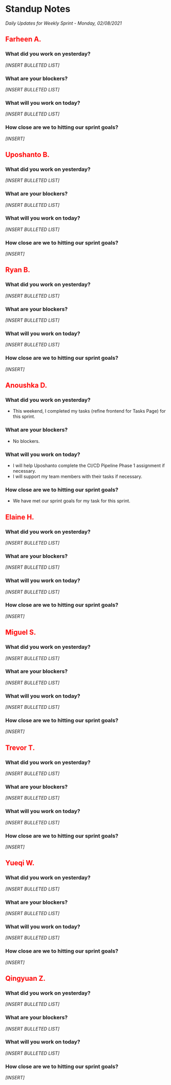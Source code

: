 # Standup Notes
*Daily Updates for Weekly Sprint - Monday, 02/08/2021*

## <span style="color: red;">Farheen A.</span> 

### What did you work on yesterday?
*[INSERT BULLETED LIST]*

### What are your blockers?
*[INSERT BULLETED LIST]*

### What will you work on today?
*[INSERT BULLETED LIST]*

### How close are we to hitting our sprint goals?
*[INSERT]*

## <span style="color: red;">Uposhanto B.</span> 

### What did you work on yesterday?
*[INSERT BULLETED LIST]*

### What are your blockers?
*[INSERT BULLETED LIST]*

### What will you work on today?
*[INSERT BULLETED LIST]*

### How close are we to hitting our sprint goals?
*[INSERT]*

## <span style="color: red;">Ryan B.</span>

### What did you work on yesterday?
*[INSERT BULLETED LIST]*

### What are your blockers?
*[INSERT BULLETED LIST]*

### What will you work on today?
*[INSERT BULLETED LIST]*

### How close are we to hitting our sprint goals?
*[INSERT]*

## <span style="color: red;">Anoushka D.</span>

### What did you work on yesterday?
- This weekend, I completed my tasks (refine frontend for Tasks Page) for this sprint.

### What are your blockers?
- No blockers.

### What will you work on today?
- I will help Uposhanto complete the CI/CD Pipeline Phase 1 assignment if necessary.
- I will support my team members with their tasks if necessary.

### How close are we to hitting our sprint goals?
- We have met our sprint goals for my task for this sprint.

## <span style="color: red;">Elaine H.</span>

### What did you work on yesterday?
*[INSERT BULLETED LIST]*

### What are your blockers?
*[INSERT BULLETED LIST]*

### What will you work on today?
*[INSERT BULLETED LIST]*

### How close are we to hitting our sprint goals?
*[INSERT]*

## <span style="color: red;">Miguel S.</span>

### What did you work on yesterday?
*[INSERT BULLETED LIST]*

### What are your blockers?
*[INSERT BULLETED LIST]*

### What will you work on today?
*[INSERT BULLETED LIST]*

### How close are we to hitting our sprint goals?
*[INSERT]*

## <span style="color: red;">Trevor T.</span>

### What did you work on yesterday?
*[INSERT BULLETED LIST]*

### What are your blockers?
*[INSERT BULLETED LIST]*

### What will you work on today?
*[INSERT BULLETED LIST]*

### How close are we to hitting our sprint goals?
*[INSERT]*

## <span style="color: red;">Yueqi W.</span>

### What did you work on yesterday?
*[INSERT BULLETED LIST]*

### What are your blockers?
*[INSERT BULLETED LIST]*

### What will you work on today?
*[INSERT BULLETED LIST]*

### How close are we to hitting our sprint goals?
*[INSERT]*

## <span style="color: red;">Qingyuan Z.</span>

### What did you work on yesterday?
*[INSERT BULLETED LIST]*

### What are your blockers?
*[INSERT BULLETED LIST]*

### What will you work on today?
*[INSERT BULLETED LIST]*

### How close are we to hitting our sprint goals?
*[INSERT]*
